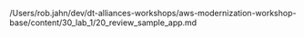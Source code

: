 /Users/rob.jahn/dev/dt-alliances-workshops/aws-modernization-workshop-base/content/30_lab_1/20_review_sample_app.md